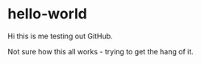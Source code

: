 # hello-world
Hi this is me testing out GitHub.

Not sure how this all works - trying to get the hang of it.
  
